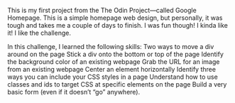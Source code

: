 This is my first project from the The Odin Project—called Google Homepage. This is a simple homepage web design, but personally, it was tough and takes me a couple of days to finish. I was fun though! I kinda like it! I like the challenge.

In this challenge, I learned the following skills:
    Two ways to move a div around on the page
    Stick a div onto the bottom or top of the page
    Identify the background color of an existing webpage
    Grab the URL for an image from an existing webpage
    Center an element horizontally
    Identify three ways you can include your CSS styles in a page
    Understand how to use classes and ids to target CSS at specific elements on the page
    Build a very basic form (even if it doesn’t “go” anywhere).